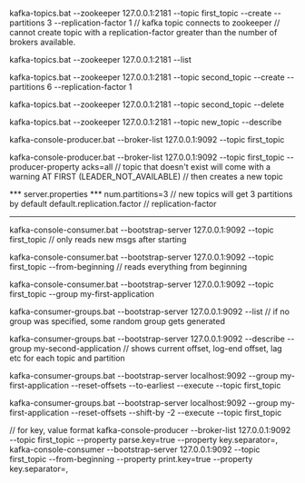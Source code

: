 kafka-topics.bat --zookeeper 127.0.0.1:2181 --topic first_topic --create --partitions 3 --replication-factor 1
// kafka topic connects to zookeeper
// cannot create topic with a replication-factor greater than the number of brokers available.

kafka-topics.bat --zookeeper 127.0.0.1:2181 --list

kafka-topics.bat --zookeeper 127.0.0.1:2181 --topic second_topic --create --partitions 6 --replication-factor 1

kafka-topics.bat --zookeeper 127.0.0.1:2181 --topic second_topic --delete

kafka-topics.bat --zookeeper 127.0.0.1:2181 --topic new_topic --describe

kafka-console-producer.bat --broker-list 127.0.0.1:9092 --topic first_topic

kafka-console-producer.bat --broker-list 127.0.0.1:9092 --topic first_topic --producer-property acks=all
// topic that doesn't exist will come with a warning AT FIRST (LEADER_NOT_AVAILABLE)
// then creates a new topic

*** server.properties ***
num.partitions=3 // new topics will get 3 partitions by default
default.replication.factor // replication-factor
***

kafka-console-consumer.bat --bootstrap-server 127.0.0.1:9092 --topic first_topic
// only reads new msgs after starting

kafka-console-consumer.bat --bootstrap-server 127.0.0.1:9092 --topic first_topic --from-beginning
// reads everything from beginning

kafka-console-consumer.bat --bootstrap-server 127.0.0.1:9092 --topic first_topic --group my-first-application

kafka-consumer-groups.bat --bootstrap-server 127.0.0.1:9092 --list
// if no group was specified, some random group gets generated

kafka-consumer-groups.bat --bootstrap-server 127.0.0.1:9092 --describe --group my-second-application
// shows current offset, log-end offset, lag etc for each topic and partition

kafka-consumer-groups.bat --bootstrap-server localhost:9092 --group my-first-application --reset-offsets --to-earliest --execute --topic first_topic

kafka-consumer-groups.bat --bootstrap-server localhost:9092 --group my-first-application --reset-offsets --shift-by -2 --execute --topic first_topic

// for key, value format
kafka-console-producer --broker-list 127.0.0.1:9092 --topic first_topic --property parse.key=true --property key.separator=,
kafka-console-consumer --bootstrap-server 127.0.0.1:9092 --topic first_topic --from-beginning --property print.key=true --property key.separator=,
